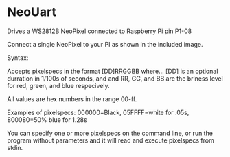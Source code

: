 NeoUart
=======

Drives a WS2812B NeoPixel connected to Raspberry Pi pin P1-08

Connect a single NeoPixel to your PI as shown in the included image. 


Syntax:

Accepts pixelspecs in the format [DD]RRGGBB where...
[DD] is an optional durration in 1/100s of seconds, and
and RR, GG, and BB are the briness level for red, green, and blue respecively.

All values are hex numbers in the range 00-ff.

Examples of pixelspecs:
000000=Black, 05FFFF=white for .05s, 800080=50% blue for 1.28s

You can specify one or more pixelspecs on the command line, or run the
program without parameters and it will read and execute pixelspecs from
stdin.



